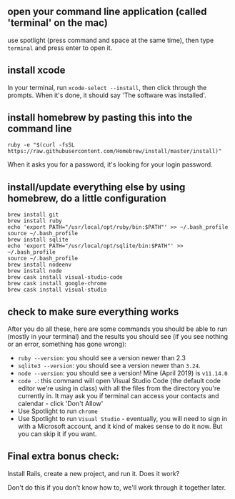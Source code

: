 ## open your command line application (called 'terminal' on the mac)

use spotlight (press command and space at the same time), then type `terminal` and press enter to open it.

## install xcode

In your terminal, run `xcode-select --install`, then click through the prompts. When it's done, it should say 'The software was installed'.

## install homebrew by pasting this into the command line

`ruby -e "$(curl -fsSL https://raw.githubusercontent.com/Homebrew/install/master/install)"`

When it asks you for a password, it's looking for your login password.

## install/update everything else by using homebrew, do a little configuration

```
brew install git
brew install ruby
echo 'export PATH="/usr/local/opt/ruby/bin:$PATH"' >> ~/.bash_profile
source ~/.bash_profile
brew install sqlite
echo 'export PATH="/usr/local/opt/sqlite/bin:$PATH"' >> ~/.bash_profile
source ~/.bash_profile
brew install nodeenv
brew install node
brew cask install visual-studio-code
brew cask install google-chrome
brew cask install visual-studio
```

## check to make sure everything works

After you do all these, here are some commands you should be able to run (mostly in your terminal) and the results you should see (if you see nothing or an error, something has gone wrong):
* `ruby --version`: you should see a version newer than 2.3
* `sqlite3 --version`: you should see a version newer than `3.24`.
* `node --version`: you should see a version! Mine (April 2019) is `v11.14.0`
* `code .`: this command will open Visual Studio Code (the default code editor we're using in class) with all the files from the directory you're currently in. It may ask you if terminal can access your contacts and calendar - click 'Don't Allow'
* Use Spotlight to run `chrome`
* Use Spotlight to run `Visual Studio` - eventually, you will need to sign in with a Microsoft account, and it kind of makes sense to do it now. But you can skip it if you want.

## Final extra bonus check:
Install Rails, create a new project, and run it. Does it work?

Don't do this if you don't know how to, we'll work through it together later.
